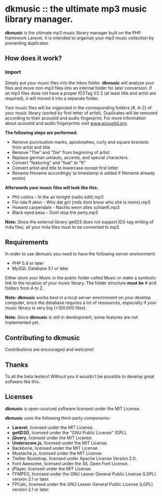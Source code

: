 # dkmusic :: the ultimate mp3 music library manager.
**dkmusic** is the ultimate mp3 music library manager built on the PHP framework Laravel. It is intended to organize your mp3 music collection by preventing duplicates.

## How does it work?

### Import
Simply put your music files into the inbox folder.
**dkmusic** will analyze your files and move non-mp3 files into an internal folder for later conversion.
If an mp3 files does not have a proper ID3Tag V2.3 (at least title and artist are required), it will moved it into a separate folder. 

Your music files will be organized in the corresponding folders (#, A-Z) of your music library (sorted by first letter of artist).
Duplicates will be removed according to their acoustid and audio fingerprint.
For more information about acoustid and audio fingerprints visit www.acoustid.org.

**The following steps are performed:**
- Remove punctuation marks, apostrophes, curly and square brackets from artist and title
- Remove "The" and "Die" from beginning of artist
- Replace german umlauts, accents, and special characters.
- Convert "featuring" and "feat" to "ft"
- Convert artist and title to lowercase except first letter
- Rename filename accordingly (a timestamp is added if filename already exists)

**Afterwards your music files will look like this:**
- Phil collins - In the air tonight (radio edit).mp3
- Flo rida ft akon - Who dat girl (mds dont know who she is remix).mp3
- Howard carpendale - Nachts wenn alles schlaeft.mp3
- Black eyed peas - Dont stop the party.mp3

**Note:** Since the external library getID3 does not support ID3-tag writing of m4a files,
all your m4a files must to be converted to mp3.


## Requirements
In order to use dkmusic you need to have the following server environment:
- PHP 5.4 or later
- MySQL Database 5.1 or later

Either store your Music in the public folder called Music or make a symbolic link to the location of your music library.
The folder structure **must be** # and folders from A to Z.

**Note:** **dkmusic** works best in a local server environment on your desktop computer, since the database requires a lot of ressources, especially if your music library is very big (>100.000 files).

**Note:** Since **dkmusic** is still in development, some features are not implemented yet.

## Contributing to dkmusic
Contributions are encouraged and welcome!


## Thanks
To all the beta testers! Without you it wouldn't be possible to develop great software like this.


## Licenses
**dkmusic** is open-sourced software licensed under the MIT License.

**dkmusic** uses the following third-party components:
- **Laravel**, licensed under the MIT License.
- **getID3()**, licensed under the "GNU Public License" (GPL).
- **jQuery**, licensed under the MIT License.
- **Underscore.js**, licensed under the MIT License.
- Backbone, licensed under the MIT License.
- Mustache.js, licensed under the MIT License.
- Twitter Bootstrap, licensed under Apache License Version 2.0.
- Font Awesome, licensed under the SIL Open Font License.
- jPlayer, licensed under the MIT License.
- FFMPEG, licensed under the GNU Lesser General Public License (LGPL) version 2.1 or later.
- FPCalc, licensed under the GNU Lesser General Public License (LGPL) version 2.1 or later.

